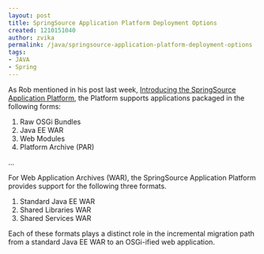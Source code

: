 ```yaml
---
layout: post
title: SpringSource Application Platform Deployment Options
created: 1210151040
author: zvika
permalink: /java/springsource-application-platform-deployment-options
tags:
- JAVA
- Spring
---
```

<p>As Rob mentioned in his post last week, <a href="http://blog.springsource.com/main/2008/04/30/introducing-the-springsource-application-platform/">Introducing the SpringSource Application Platform</a>, the Platform supports applications packaged in the following forms:<span class="thmr_call" id="thmr_42"><span class="thmr_call" id="thmr_6"> <ol><li>Raw OSGi Bundles</li><li>Java EE WAR</li><li>Web Modules</li><li>Platform Archive (PAR)</li></ol><p>...</p><p>For Web Application Archives (WAR), the SpringSource Application Platform provides support for the following three formats.</p> <ol><li>Standard Java EE WAR</li><li>Shared Libraries WAR</li><li>Shared Services WAR</li></ol> <p>Each of these formats plays a distinct role in the incremental migration path from a standard Java EE WAR to an OSGi-ified web application.</p></span></span></p>
